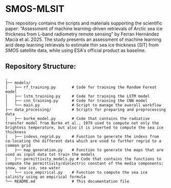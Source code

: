 # SMOS-MLSIT
This repository contains the scripts and materials supporting the scientific paper: “Assessment of machine learning-driven retrievals of Arctic sea ice thickness from L-band radiometry remote sensing” by Ferran Hernández Macià et al. 2025.
The study presents an assessment of machine learning and deep learning retrievals to estimate thin sea ice thickness (SIT) from SMOS satellite data, while using ESA's official product as baseline.

## Repository Structure:
```
.
├── models/
│   ├── rf_training.py       # Code for training the Random Forest model
│   ├── lstm_training.py     # Code for training the LSTM model
│   ├── cnn_training.py      # Code for training the CNN model
│   └── main.py              # Script to manage the overall workflow
├── data_processing/         # Scripts for preparing and preprocessing data
│   ├── burke_model.py       # Code that contains the radiative transfer model from Burke et al., 1979 used to compute not only the brightess temperature, but also it is inverted to compute the sea ice thickness
│   ├── indexs_regrid.py     # Function to generate the indexs from co-locating the different data which are used to further regrid to a common grid
│   ├── map_generation.py    # Function to generate the maps that are used as input data tot train the models
│   ├── permittivity_models.py # Code that contains the functions to compute the permittivity/dielectric constant of the media components: snow, sea ice, sea water
│   └── sice_empirical.py    # Function to compute the sea ice salinity using an empirical formula
└── README.md                # This documentation file
```
